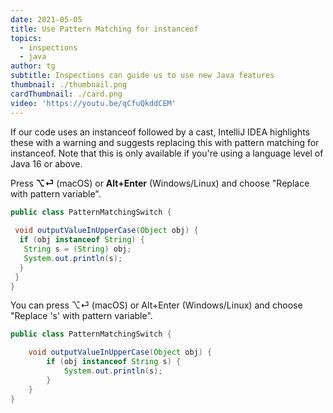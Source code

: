 ```yaml
---
date: 2021-05-05
title: Use Pattern Matching for instanceof
topics:
  - inspections
  - java
author: tg
subtitle: Inspections can guide us to use new Java features
thumbnail: ./thumbnail.png
cardThumbnail: ./card.png
video: 'https://youtu.be/qCfuQkddCEM'
---
```


If our code uses an instanceof followed by a cast, IntelliJ IDEA highlights
these with a warning and suggests replacing this with pattern matching for
instanceof. Note that this is only available if you're using a language
level of Java 16 or above.

Press **⌥⏎** (macOS) or **Alt+Enter** (Windows/Linux) and choose "Replace with pattern variable".

```java
public class PatternMatchingSwitch {
 
 void outputValueInUpperCase(Object obj) {
  if (obj instanceof String) {
   String s = (String) obj;
   System.out.println(s);
  }
 }
}
```

You can press ⌥⏎ (macOS) or Alt+Enter (Windows/Linux) and choose "Replace 's' with pattern variable".

```java
public class PatternMatchingSwitch {

    void outputValueInUpperCase(Object obj) {
        if (obj instanceof String s) {
            System.out.println(s);
        }
    }
}
```
